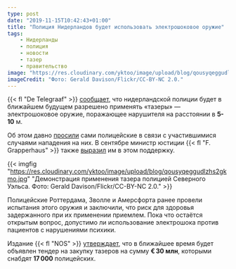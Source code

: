 ```yaml
---
type: post
date: "2019-11-15T10:42:43+01:00"
title: "Полиция Нидерландов будет использовать электрошоковое оружие"
tags:
    - Нидерланды
    - полиция
    - новости
    - тазер
    - правительство
image: "https://res.cloudinary.com/yktoo/image/upload/blog/qousyqeggudlzhs2gkmo.jpg"
imageCredit: "Фото: Gerald Davison/Flickr/CC-BY-NC 2.0."
---
```


{{< fl "De Telegraaf" >}} [сообщает](https://www.telegraaf.nl/nieuws/803120254/agenten-krijgen-stroomstootwapen-zo-werkt-een-taser), что нидерландской полиции будет в ближайшем будущем разрешено применять «тазеры» — электрошоковое оружие, поражающее нарушителя на расстоянии в **5-10** м.

Об этом давно [просили](https://nos.nl/artikel/2300389-korpschef-eist-invoering-taser-na-geweld-trouwstoet.html) сами полицейские в связи с участившимися случаями нападения на них. В сентябре министр юстиции {{< fl "F. Grapperhaus" >}} также [выразил](https://nos.nl/artikel/2300467-grapperhaus-wil-dat-politie-taser-krijgt.html) им в этом поддержку.

<!--more-->

{{< imgfig "https://res.cloudinary.com/yktoo/image/upload/blog/qousyqeggudlzhs2gkmo.jpg" "Демонстрация применения тазера полицией Северного Уэльса. Фото: Gerald Davison/Flickr/CC-BY-NC 2.0." >}}

Полицейские Роттердама, Зволле и Амерсфорта ранее провели испытания этого оружия и заключили, что риск для здоровья задержанного при их применении приемлем. Пока что остаётся открытым вопрос, допустимо ли использование электрошока против пациентов с нарушениями психики. 

Издание {{< fl "NOS" >}} [утверждает](https://nos.nl/artikel/2310526-politieagenten-mogen-stroomstootwapen-gaan-gebruiken.html), что в ближайшее время будет объявлен тендер на закупку тазеров на сумму **€ 30 млн**, которыми снабдят **17 000** полицейских.
